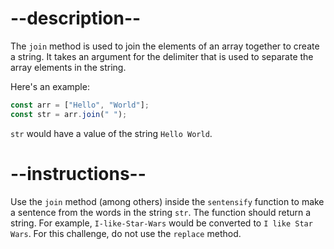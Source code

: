 

# --description--

The `join` method is used to join the elements of an array together to create a string. It takes an argument for the delimiter that is used to separate the array elements in the string.

Here's an example:

```js
const arr = ["Hello", "World"];
const str = arr.join(" ");
```

`str` would have a value of the string `Hello World`.
# --instructions--

Use the `join` method (among others) inside the `sentensify` function to make a sentence from the words in the string `str`. The function should return a string. For example, `I-like-Star-Wars` would be converted to `I like Star Wars`. For this challenge, do not use the `replace` method.

